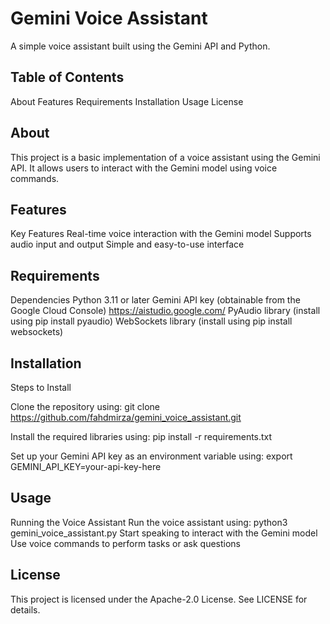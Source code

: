 Gemini Voice Assistant
=========================
A simple voice assistant built using the Gemini API and Python.

Table of Contents
-----------------
About
Features
Requirements
Installation
Usage
License

About
--------
This project is a basic implementation of a voice assistant using the Gemini API. It allows users to interact with the Gemini model using voice commands.

Features
------------
Key Features
Real-time voice interaction with the Gemini model
Supports audio input and output
Simple and easy-to-use interface

Requirements
------------

Dependencies
Python 3.11 or later
Gemini API key (obtainable from the Google Cloud Console) https://aistudio.google.com/
PyAudio library (install using pip install pyaudio)
WebSockets library (install using pip install websockets)

Installation
------------
Steps to Install

Clone the repository using:  git clone https://github.com/fahdmirza/gemini_voice_assistant.git

Install the required libraries using:  pip install -r requirements.txt

Set up your Gemini API key as an environment variable using:  export GEMINI_API_KEY=your-api-key-here

Usage
-----

Running the Voice Assistant
Run the voice assistant using: python3 gemini_voice_assistant.py
Start speaking to interact with the Gemini model
Use voice commands to perform tasks or ask questions

License
-------
This project is licensed under the Apache-2.0 License. See LICENSE for details.

